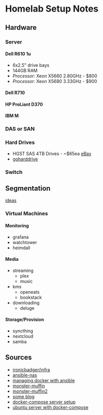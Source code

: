 # Homelab Setup Notes

## Hardware
### Server

#### Dell R610 1u
- 6x2.5" drive bays
- 144GB RAM
- *Processor:* Xeon X5660 2.80GHz - $800
- *Processor:* Xeon X5680 3.33GHz - $900


#### Dell R710

#### HP ProLiant D370

#### IBM M

### DAS or SAN

### Hard Drives

- HGST SAS 4TB Drives - ~$65ea [eBay](https://www.ebay.ca/sch/i.html?_nkw=hgst+sas+4tb&_sacat=56083&_sop=15)
- [goharddrive](https://www.goharddrive.com/category-s/35.htm)

### Switch

## Segmentation

[ideas](https://www.reddit.com/r/homelab/comments/gwc2pu/updates_are_so_much_easier_with_ansible/)
### Virtual Machines

#### Monitoring
- grafana
- watchtower
- heimdall

#### Media
- streaming
  - plex
  - music
- kms
  - openeats
  - bookstack
- downloading
  - deluge
  
#### Storage/Provision
- syncthing
- nextcloud
- samba

## Sources
- [ironicbadger/infra](https://github.com/IronicBadger/infra)
- [ansible-nas](https://davidstephens.uk/2019/01/02/an-update-on-ansible-nas/)
- [managing docker with ansible](https://schaper.io/2018/06/managing-docker-containers-on-your-home-server-with-ansible/)
- [monster-muffin](https://blog.monstermuffin.org/building-another-nas/)
- [monster-muffin2](https://blog.monstermuffin.org/building-compact-quiet-low-powered-esxi-storage-whitebox-hybrid/)
- [some blog](https://blog.networkprofile.org/full-lab-details-09-2020/)
- [docker-compose server setup](https://blog.linuxserver.io/2017/06/24/the-perfect-media-server-2017/)
- [ubuntu server with docker-compose](https://docs.organizr.app/books/tutorials/chapter/creating-a-full-media-server-on-ubuntu-with-docker)
